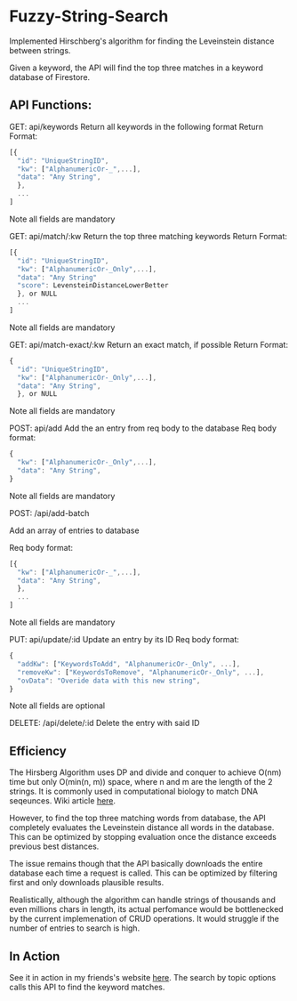 # Fuzzy-String-Search

Implemented Hirschberg's algorithm for finding the Leveinstein distance between strings.

Given a keyword, the API will find the top three matches in a keyword database of Firestore.

## API Functions:
GET: api/keywords
Return all keywords in the following format
Return Format:

```javascript
[{
  "id": "UniqueStringID",
  "kw": ["AlphanumericOr-_",...],
  "data": "Any String",
  },
  ...
]
```
Note all fields are mandatory


GET: api/match/:kw
Return the top three matching keywords
Return Format:

```javascript
[{
  "id": "UniqueStringID",
  "kw": ["AlphanumericOr-_Only",...],
  "data": "Any String"
  "score": LevensteinDistanceLowerBetter
  }, or NULL
  ...
]
```

Note all fields are mandatory


GET: api/match-exact/:kw
Return an exact match, if possible
Return Format:

```javascript
{
  "id": "UniqueStringID",
  "kw": ["AlphanumericOr-_Only",...],
  "data": "Any String",
  }, or NULL
```
Note all fields are mandatory

POST: api/add
Add the an entry from req body to the database
Req body format:

```javascript
{
  "kw": ["AlphanumericOr-_Only",...],
  "data": "Any String",
}
```
 
Note all fields are mandatory


POST: /api/add-batch

Add an array of entries to database

Req body format:

```javascript
[{
  "kw": ["AlphanumericOr-_",...],
  "data": "Any String",
  },
  ...
]
```

Note all fields are mandatory


PUT: api/update/:id
Update an entry by its ID
Req body format:

```javascript
{
  "addKw": ["KeywordsToAdd", "AlphanumericOr-_Only", ...],
  "removeKw": ["KeywordsToRemove", "AlphanumericOr-_Only", ...],
  "ovData": "Overide data with this new string",
}
```

Note all fields are optional


DELETE: /api/delete/:id
Delete the entry with said ID

## Efficiency
The Hirsberg Algorithm uses DP and divide and conquer to achieve O(nm) time but only O(min(n, m)) space, where n and m are the length of the 2 strings.
It is commonly used in computational biology to match DNA seqeunces. Wiki article [here](https://en.wikipedia.org/wiki/Hirschberg's_algorithm).

However, to find the top three matching words from database, the API completely evaluates the Leveinstein distance all words in the database. This can be optimized by stopping evaluation once the distance exceeds previous best distances.

The issue remains though that the API basically downloads the entire database each time a request is called. This can be optimized by filtering first and only downloads plausible results.

Realistically, although the algorithm can handle strings of thousands and even millions chars in length, its actual perfomance would be bottlenecked by the current implemenation of CRUD operations. It would struggle if the number of entries to search is high.

## In Action
See it in action in my friends's website [here](https://1liale.github.io/PersonalWebsite/).
The search by topic options calls this API to find the keyword matches.
